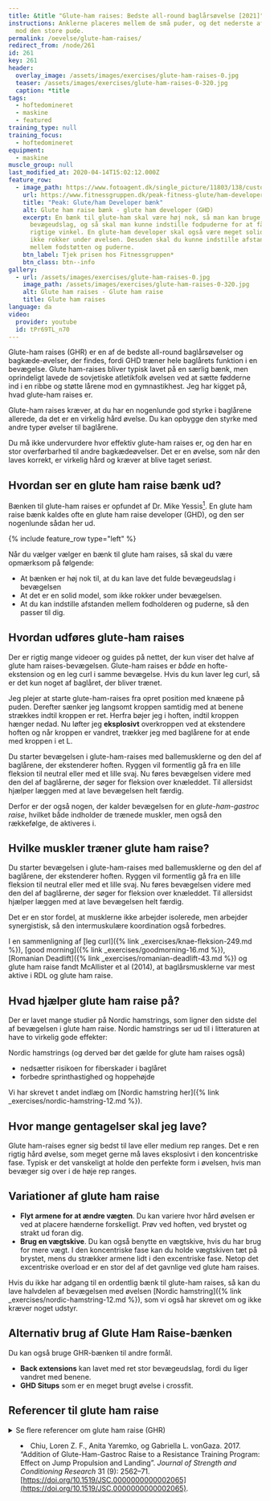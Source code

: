```yaml
---
title: &title "Glute-ham raises: Bedste all-round baglårsøvelse [2021]"
instructions: Anklerne placeres mellem de små puder, og det nederste af lårene
  mod den store pude.
permalink: /oevelse/glute-ham-raises/
redirect_from: /node/261
id: 261
key: 261
header:
  overlay_image: /assets/images/exercises/glute-ham-raises-0.jpg
  teaser: /assets/images/exercises/glute-ham-raises-0-320.jpg
  caption: *title
tags:
  - hoftedomineret
  - maskine
  - featured
training_type: null
training_focus:
  - hoftedomineret
equipment:
  - maskine
muscle_group: null
last_modified_at: 2020-04-14T15:02:12.000Z
feature_row:
  - image_path: https://www.fotoagent.dk/single_picture/11803/138/custom1/PM130_19(1).jpg
    url: https://www.fitnessgruppen.dk/peak-fitness-glute/ham-developer/
    title: "Peak: Glute/ham Developer bænk"
    alt: Glute ham raise bænk - glute ham developer (GHD)
    excerpt: En bænk til glute-ham skal være høj nok, så man kan bruge det fulde
      bevægeudslag, og så skal man kunne indstille fodpuderne for at få den
      rigtige vinkel. En glute-ham developer skal også være meget solid, så den
      ikke rokker under øvelsen. Desuden skal du kunne indstille afstanden
      mellem fodstøtten og puderne.
    btn_label: Tjek prisen hos Fitnessgruppen*
    btn_class: btn--info
gallery:
  - url: /assets/images/exercises/glute-ham-raises-0.jpg
    image_path: /assets/images/exercises/glute-ham-raises-0-320.jpg
    alt: Glute ham raises - Glute ham raise
    title: Glute ham raises
language: da
video:
  provider: youtube
  id: tPr69TL_n70
---
```


Glute-ham raises (GHR) er en af de bedste all-round baglårsøvelser og bagkæde-øvelser, der findes, fordi GHD træner hele baglårets funktion i en bevægelse. Glute ham-raises bliver typisk lavet på en særlig bænk, men oprindeligt lavede de sovjetiske atletikfolk øvelsen ved at sætte fødderne ind i en ribbe og støtte lårene mod en gymnastikhest. Jeg har kigget på, hvad glute-ham raises er.

Glute-ham raises kræver, at du har en nogenlunde god styrke i baglårene allerede, da det er en virkelig hård øvelse. Du kan opbygge den styrke med andre typer øvelser til baglårene.

Du må ikke undervurdere hvor effektiv glute-ham raises er, og den har en stor overførbarhed til andre bagkædeøvelser. Det er en øvelse, som når den laves korrekt, er virkelig hård og kræver at blive taget seriøst.

## Hvordan ser en glute ham raise bænk ud?

Bænken til glute-ham raises er opfundet af Dr. Mike Yessis[^note]. En glute ham raise bænk kaldes ofte en glute ham raise developer (GHD), og den ser nogenlunde sådan her ud.

[^note]: [Supertraining.dk #63 – Glute-ham raises](http://supertraining.dk/glute-ham-raises/)

{% include feature_row type="left" %}

Når du vælger vælger en bænk til glute ham raises, så skal du være opmærksom på følgende:

- At bænken er høj nok til, at du kan lave det fulde bevægeudslag i bevægelsen
- At det er en solid model, som ikke rokker under bevægelsen.
- At du kan indstille afstanden mellem fodholderen og puderne, så den passer til dig.

## Hvordan udføres glute-ham raises

Der er rigtig mange videoer og guides på nettet, der kun viser det halve af glute ham raises-bevægelsen. Glute-ham raises er _både_ en hofte-ekstension og en leg curl i samme bevægelse. Hvis du kun laver leg curl, så er det kun noget af baglåret, der bliver trænet.

Jeg plejer at starte glute-ham-raises fra opret position med knæene på puden. Derefter sænker jeg langsomt kroppen samtidig med at benene strækkes indtil kroppen er ret. Herfra bøjer jeg i hoften, indtil kroppen hænger nedad. Nu løfter jeg **eksplosivt** overkroppen ved at ekstendere hoften og når kroppen er vandret, trækker jeg med baglårene for at ende med kroppen i et L.

Du starter bevægelsen i glute-ham-raises med ballemusklerne og den del af baglårene, der ekstenderer hoften. Ryggen vil formentlig gå fra en lille fleksion til neutral eller med et lille svaj. Nu føres bevægelsen videre med den del af baglårerne, der søger for fleksion over knæleddet. Til allersidst hjælper læggen med at lave bevægelsen helt færdig.

Derfor er der også nogen, der kalder bevægelsen for en _glute-ham-gastroc raise_, hvilket både indholder de trænede muskler, men også den rækkefølge, de aktiveres i.

## Hvilke muskler træner glute ham raise?

Du starter bevægelsen i glute-ham-raises med ballemusklerne og den del af baglårene, der ekstenderer hoften. Ryggen vil formentlig gå fra en lille fleksion til neutral eller med et lille svaj. Nu føres bevægelsen videre med den del af baglårerne, der søger for fleksion over knæleddet. Til allersidst hjælper læggen med at lave bevægelsen helt færdig.

Det er en stor fordel, at musklerne ikke arbejder isolerede, men arbejder synergistisk, så den intermuskulære koordination også forbedres. 

I en sammenligning af [leg curl]({% link _exercises/knae-fleksion-249.md %}), [good morning]({% link _exercises/goodmorning-16.md %}), [Romanian Deadlift]({% link _exercises/romanian-deadlift-43.md %}) og glute ham raise fandt McAllister et al (2014), at baglårsmusklerne var mest aktive i RDL og glute ham raise.

## Hvad hjælper glute ham raise på?

Der er lavet mange studier på Nordic hamstrings, som ligner den sidste del af bevægelsen i glute ham raise. Nordic hamstrings ser ud til i litteraturen at have to virkelig gode effekter:

Nordic hamstrings (og derved bør det gælde for glute ham raises også)

- nedsætter risikoen for fiberskader i baglåret
- forbedre sprinthastighed og hoppehøjde

Vi har skrevet t andet indlæg om [Nordic hamstring her]({% link _exercises/nordic-hamstring-12.md %}).

## Hvor mange gentagelser skal jeg lave?

Glute ham-raises egner sig bedst til lave eller medium rep ranges. Det e ren rigtig hård øvelse, som meget gerne må laves eksplosivt i den koncentriske fase. Typisk er det vanskeligt at holde den perfekte form i øvelsen, hvis man bevæger sig over i de høje rep ranges. 

## Variationer af glute ham raise

- **Flyt armene for at ændre vægten**. Du kan variere hvor hård øvelsen er ved at placere hænderne forskelligt. Prøv ved hoften, ved brystet og strakt ud foran dig.
- **Brug en vægtskive**. Du kan også benytte en vægtskive, hvis du har brug for mere vægt. I den koncentriske fase kan du holde vægtskiven tæt på brystet, mens du strækker armene lidt i den excentriske fase. Netop det excentriske overload er en stor del af det gavnlige ved glute ham raises.

Hvis du ikke har adgang til en ordentlig bænk til glute-ham raises, så kan du lave halvdelen af bevægelsen med øvelsen [Nordic hamstring]({% link _exercises/nordic-hamstring-12.md %}), som vi også har skrevet om og ikke kræver noget udstyr.

## Alternativ brug af Glute Ham Raise-bænken

Du kan også bruge GHR-bænken til andre formål.

- **Back extensions** kan lavet med ret stor bevægeudslag, fordi du liger vandret med benene.
- **GHD Situps** som er en meget brugt øvelse i crossfit.

## Referencer til glute ham raise

<details markdown="1">
  <summary>Se flere referencer om glute ham raise (GHR)

- Chiu, Loren Z. F., Anita Yaremko, og Gabriella L. vonGaza. 2017. “Addition of Glute-Ham-Gastroc Raise to a Resistance Training Program: Effect on Jump Propulsion and Landing”. _Journal of Strength and Conditioning Research_ 31 (9): 2562–71. [https://doi.org/10.1519/JSC.0000000000002065](https://doi.org/10.1519/JSC.0000000000002065).
</summary>

## Noter om Glute Ham Raise (GHR)

